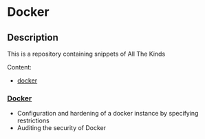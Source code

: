 # Docker

## Description

This is a repository containing snippets of All The Kinds

Content:

* [docker](#docker)

### <a name="docker"></a>[Docker](https://github.com/Bski3/snippets/tree/master/docker) 
- Configuration and hardening of a docker instance by specifying restrictions
- Auditing the security of Docker

